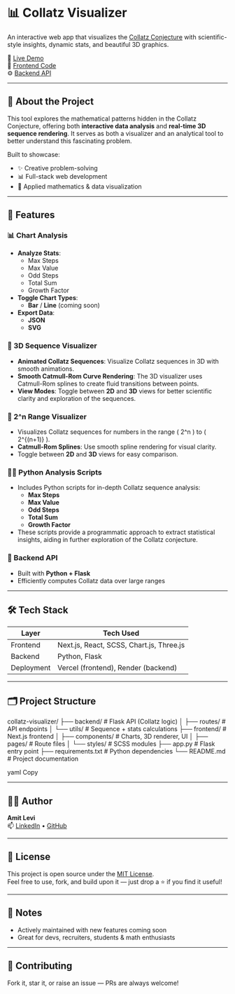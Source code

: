 # 📊 Collatz Visualizer

An interactive web app that visualizes the [Collatz Conjecture](https://en.wikipedia.org/wiki/Collatz_conjecture) with scientific-style insights, dynamic stats, and beautiful 3D graphics.

🔗 [Live Demo](https://collatz-visualizer.vercel.app)  
📁 [Frontend Code](https://github.com/AmiteK23/Collatz-Visualizer/tree/main/frontend)  
⚙️ [Backend API](https://github.com/AmiteK23/Collatz-Visualizer/tree/main/backend)

---

## 🧠 About the Project

This tool explores the mathematical patterns hidden in the Collatz Conjecture, offering both **interactive data analysis** and **real-time 3D sequence rendering**. It serves as both a visualizer and an analytical tool to better understand this fascinating problem.

Built to showcase:

- ✨ Creative problem-solving
- 📊 Full-stack web development
- 🧮 Applied mathematics & data visualization

---

## 🚀 Features

### 📊 Chart Analysis

- **Analyze Stats**:
  - Max Steps
  - Max Value
  - Odd Steps
  - Total Sum
  - Growth Factor
- **Toggle Chart Types**:
  - **Bar** / **Line** (coming soon)
- **Export Data**:
  - **JSON**
  - **SVG**

### 🌌 3D Sequence Visualizer

- **Animated Collatz Sequences**: Visualize Collatz sequences in 3D with smooth animations.
- **Smooth Catmull-Rom Curve Rendering**: The 3D visualizer uses Catmull-Rom splines to create fluid transitions between points.
- **View Modes**: Toggle between **2D** and **3D** views for better scientific clarity and exploration of the sequences.

### 🔢 2^n Range Visualizer

- Visualizes Collatz sequences for numbers in the range \( 2^n \) to \( 2^{(n+1)} \).
- **Catmull-Rom Splines**: Use smooth spline rendering for visual clarity.
- Toggle between **2D** and **3D** views for easy comparison.

### 🧑‍💻 Python Analysis Scripts

- Includes Python scripts for in-depth Collatz sequence analysis:
  - **Max Steps**
  - **Max Value**
  - **Odd Steps**
  - **Total Sum**
  - **Growth Factor**
- These scripts provide a programmatic approach to extract statistical insights, aiding in further exploration of the Collatz conjecture.

### 🧮 Backend API

- Built with **Python + Flask**
- Efficiently computes Collatz data over large ranges

---

## 🛠️ Tech Stack

| Layer      | Tech Used                                |
| ---------- | ---------------------------------------- |
| Frontend   | Next.js, React, SCSS, Chart.js, Three.js |
| Backend    | Python, Flask                            |
| Deployment | Vercel (frontend), Render (backend)      |

---

## 🗂️ Project Structure

collatz-visualizer/ ├── backend/ # Flask API (Collatz logic) │ ├── routes/ # API endpoints │ └── utils/ # Sequence + stats calculations ├── frontend/ # Next.js frontend │ ├── components/ # Charts, 3D renderer, UI │ ├── pages/ # Route files │ └── styles/ # SCSS modules ├── app.py # Flask entry point ├── requirements.txt # Python dependencies └── README.md # Project documentation

yaml
Copy

---

## 👨‍💻 Author

**Amit Levi**  
📫 [LinkedIn](https://www.linkedin.com/in/amit-levi-538558221) • [GitHub](https://github.com/AmiteK23)

---

## 📝 License

This project is open source under the [MIT License](LICENSE).  
Feel free to use, fork, and build upon it — just drop a ⭐ if you find it useful!

---

## 📌 Notes

- Actively maintained with new features coming soon
- Great for devs, recruiters, students & math enthusiasts

---

## 🌟 Contributing

Fork it, star it, or raise an issue — PRs are always welcome!
